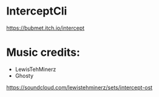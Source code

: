 # InterceptCli

https://bubmet.itch.io/intercept

# Music credits:
- LewisTehMinerz
- Ghosty

https://soundcloud.com/lewistehminerz/sets/intercept-ost
